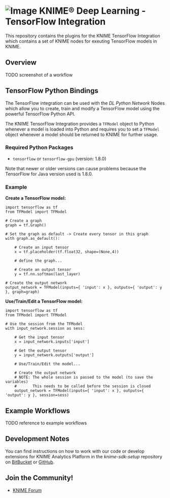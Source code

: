 # ![Image](https://www.knime.com/files/knime_logo_github_40x40_4layers.png) KNIME® Deep Learning - TensorFlow Integration

This repository contains the plugins for the KNIME TensorFlow Integration which contains a set of KNIME nodes for exeuting TensorFlow models in KNIME.

## Overview

TODO screenshot of a workflow


## TensorFlow Python Bindings

The TensorFlow integration can be used with the _DL Python Network_ Nodes which allow you to create, train and modify a TensorFlow model using the powerful TensorFlow Python API.

The KNIME TensorFlow Integration provides a `TFModel` object to Python whenever a model is loaded into Python and requires you to set a `TFModel` object whenever a model should be returned to KNIME for further usage.

### Required Python Packages

* `tensorflow` or `tensorflow-gpu` (version: 1.8.0)

Note that newer or older versions can cause problems because the TensorFlow for Java version used is 1.8.0.

### Example

__Create a TensorFlow model:__

```
import tensorflow as tf
from TFModel import TFModel

# Create a graph
graph = tf.Graph()

# Set the graph as default -> Create every tensor in this graph
with graph.as_default():

    # Create an input tensor
    x = tf.placeholder(tf.float32, shape=(None,4))

    # define the graph...

    # Create an output tensor
    y = tf.nn.softmax(last_layer)

# Create the output network
output_network = TFModel(inputs={ 'input': x }, outputs={ 'output': y }, graph=graph)
```

__Use/Train/Edit a TensorFlow model:__

```
import tensorflow as tf
from TFModel import TFModel

# Use the session from the TFModel
with input_network.session as sess:

    # Get the input tensor
    x = input_network.inputs['input']

    # Get the output tensor
    y = input_network.outputs['output']

    # Use/Train/Edit the model...

    # Create the output network
    # NOTE: The whole session is passed to the model (to save the variables)
    #       This needs to be called before the session is closed
    output_network = TFModel(inputs={ 'input': x }, outputs={ 'output': y }, session=sess)
```


## Example Workflows

TODO reference to example workflows

## Development Notes

You can find instructions on how to work with our code or develop extensions for
KNIME Analytics Platform in the _knime-sdk-setup_ repository
on [BitBucket](https://bitbucket.org/KNIME/knime-sdk-setup)
or [GitHub](http://github.com/knime/knime-sdk-setup).

## Join the Community!

* [KNIME Forum](https://tech.knime.org/forum)
